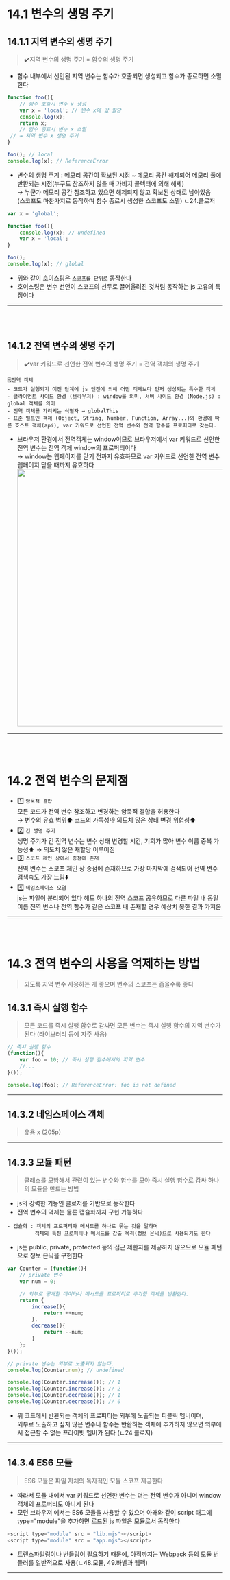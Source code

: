 # 14.1 변수의 생명 주기
## 14.1.1 지역 변수의 생명 주기
> ✔️지역 변수의 생명 주기 = 함수의 생명 주기
+ 함수 내부에서 선언된 지역 변수는 함수가 호출되면 생성되고 함수가 종료하면 소멸한다
```js
function foo(){
    // 함수 호출시 변수 x 생성
    var x = 'local'; // 변수 x에 값 할당
    console.log(x);
    return x;
    // 함수 종료시 변수 x 소멸
 // → 지역 변수 x 생명 주기
}

foo(); // local
console.log(x); // ReferenceError
```
+ 변수의 생명 주기 : 메모리 공간이 확보된 시점 ~ 메모리 공간 해제되어 메모리 풀에 반환되는 시점(누구도 참조하지 않을 때 가비지 콜렉터에 의해 해제)<br/>
  → 누군가 메모리 공간 참조하고 있으면 해제되지 않고 확보된 상태로 남아있음<br/>
      (스코프도 마찬가지로 동작하며 함수 종료시 생성한 스코프도 소멸) ㄴ24.클로저 
```js
var x = 'global';

function foo(){
    console.log(x); // undefined
    var x = 'local';
}

foo(); 
console.log(x); // global
```
+ 위와 같이 호이스팅은 `스코프를 단위로` 동작한다 
+ 호이스팅은 변수 선언이 스코프의 선두로 끌어올려진 것처럼 동작하는 js 고유의 특징이다
___
<br/><br/>
## 14.1.2 전역 변수의 생명 주기
> ✔️var 키워드로 선언한 전역 변수의 생명 주기 = 전역 객체의 생명 주기
```
🗒️전역 객체
- 코드가 실행되기 이전 단계에 js 엔진에 의해 어떤 객체보다 먼저 생성되는 특수한 객체
- 클라이언트 사이드 환경 (브라우저) : window를 의미, 서버 사이드 환경 (Node.js) : global 객체를 의미
- 전역 객체를 가리키는 식별자 → globalThis
- 표준 빌트인 객체 (Object, String, Number, Function, Array...)와 환경에 따른 호스트 객체(api), var 키워드로 선언한 전역 변수와 전역 함수를 프로퍼티로 갖는다.
```
+ 브라우저 환경에서 전역객체는 window이므로 브라우저에서 var 키워드로 선언한 전역 변수는 전역 객체 window의 프로퍼티이다<br/>
     → window는 웹페이지를 닫기 전까지 유효하므로 var 키워드로 선언한 전역 변수 웹페이지 닫을 때까지 유효하다
<img src = "https://camo.githubusercontent.com/690995286da114df9e2808f268d830c809ec6e65a0bbee37ce2dde96fab3c559/68747470733a2f2f626c6f672e6b616b616f63646e2e6e65742f646e2f784d6659732f627472624f507a534535572f6b6561784b426861364353696f7654324b547037744b2f696d672e706e67" width='600'/><br/>
___
<br/><br/>
# 14.2 전역 변수의 문제점
+ 1️⃣ `암묵적 결합`<br/>
모든 코드가 전역 변수 참조하고 변경하는 암묵적 결합을 허용한다<br/>
→ 변수의 유효 범위⬆️ 코드의 가독성👎 의도치 않은 상태 변경 위험성⬆️<br/>
+ 2️⃣ `긴 생명 주기`<br/>
생명 주기가 긴 전역 변수는 변수 상태 변경할 시간, 기회가 많아 변수 이름 중복 가능성⬆️ → 의도치 않은 재할당 이루어짐<br/>
+ 3️⃣ `스코프 체인 상에서 종점에 존재`<br/>
전역 변수는 스코프 체인 상 종점에 존재하므로 가장 마지막에 검색되어 전역 변수 검색속도 가장 느림⬇️<br/>
+ 4️⃣ `네임스페이스 오염`<br/>
js는 파일이 분리되어 있다 해도 하나의 전역 스코프 공유하므로 다른 파일 내 동일 이름 전역 변수나 전역 함수가 같은 스코프 내 존재할 경우 예상치 못한 결과 가져옴
___
<br/><br/>
# 14.3 전역 변수의 사용을 억제하는 방법
> 되도록 지역 변수 사용하는 게 좋으며 변수의 스코프는 좁을수록 좋다 
## 14.3.1 즉시 실행 함수
> 모든 코드를 즉시 실행 함수로 감싸면 모든 변수는 즉시 실행 함수의 지역 변수가 된다 (라이브러리 등에 자주 사용) 
```js
// 즉시 실행 함수
(function(){
    var foo = 10; // 즉시 실행 함수에서의 지역 변수
    //...
}());

console.log(foo); // ReferenceError: foo is not defined
```
___
## 14.3.2 네임스페이스 객체
> 유용 x (205p)
___
## 14.3.3 모듈 패턴
> 클래스를 모방해서 관련이 있는 변수와 함수를 모아 즉시 실행 함수로 감싸 하나의 모듈을 만드는 방법
+ js의 강력한 기능인 클로저를 기반으로 동작한다 
+ 전역 변수의 억제는 물론 캡슐화까지 구현 가능하다
```
- 캡슐화 : 객체의 프로퍼티와 메서드를 하나로 묶는 것을 말하며
         객체의 특정 프로퍼티나 메서드를 감출 목적(정보 은닉)으로 사용되기도 한다
```
+ js는 public, private, protected 등의 접근 제한자를 제공하지 않으므로 모듈 패턴으로 정보 은닉을 구현한다 
```js
var Counter = (function(){
    // private 변수
    var num = 0;

    // 외부로 공개할 데이터나 메서드를 프로퍼티로 추가한 객체를 반환한다.
    return {
        increase(){
            return ++num;
        },
        decrease(){
            return --num;
        }
    };
}());

// private 변수는 외부로 노출되지 않는다.
console.log(Counter.num); // undefined

console.log(Counter.increase()); // 1
console.log(Counter.increase()); // 2
console.log(Counter.decrease()); // 1
console.log(Counter.decrease()); // 0
```
+ 위 코드에서 반환되는 객체의 프로퍼티는 외부에 노출되는 퍼블릭 멤버이며, <br/>
 외부로 노출하고 싶지 않은 변수나 함수는 반환하는 객체에 추가하지 않으면 외부에서 접근할 수 없는 프라이빗 멤버가 된다 (ㄴ24.클로저)
___
## 14.3.4 ES6 모듈
> ES6 모듈은 파일 자체의 독자적인 모듈 스코프 제공한다 
+ 따라서 모듈 내에서 var 키워드로 선언한 변수는 더는 전역 변수가 아니며 window 객체의 프로퍼티도 아니게 된다
+ 모던 브라우저 에서는 ES6 모듈을 사용할 수 있으며 아래와 같이 script 태그에 type="module"을 추가하면 로드된 js 파일은 모듈로서 동작한다 
```js
<script type="module" src = "lib.mjs"></script>
<script type="module" src = "app.mjs"></script>
```
+ 트랜스파일링이나 번들링이 필요하기 때문에, 아직까지는 Webpack 등의 모듈 번들러를 일반적으로 사용(ㄴ48.모듈, 49.바벨과 웹펙)
___

